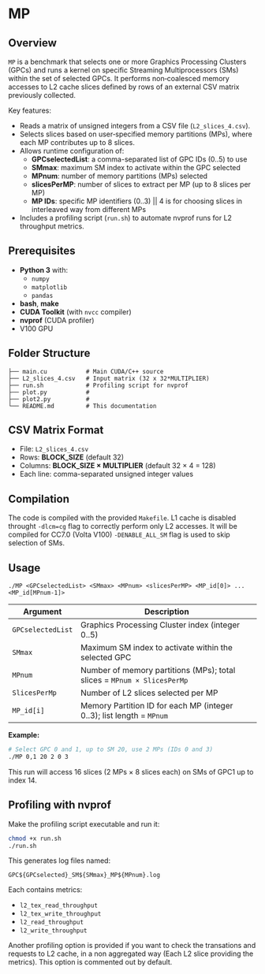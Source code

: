 # MP

## Overview

`MP` is a benchmark that selects one or more Graphics Processing Clusters (GPCs) and runs a kernel on specific Streaming Multiprocessors (SMs) within the set of selected GPCs. 
It performs non‑coalesced memory accesses to L2 cache slices defined by rows of an external CSV matrix previously collected.

Key features:
- Reads a matrix of unsigned integers from a CSV file (`L2_slices_4.csv`).
- Selects slices based on user‑specified memory partitions (MPs), where each MP contributes up to 8 slices.
- Allows runtime configuration of:
  - **GPCselectedList**: a comma-separated list of GPC IDs (0..5) to use
  - **SMmax**: maximum SM index to activate within the GPC selected
  - **MPnum**: number of memory partitions (MPs) selected
  - **slicesPerMP**: number of slices to extract per MP (up to 8 slices per MP)
  - **MP IDs**: specific MP identifiers (0..3) || 4 is for choosing slices in interleaved way from different MPs
- Includes a profiling script (`run.sh`) to automate nvprof runs for L2 throughput metrics.

## Prerequisites

- **Python 3** with:
  - `numpy`
  - `matplotlib`
  - `pandas`
- **bash**, **make**
- **CUDA Toolkit** (with `nvcc` compiler)
- **nvprof** (CUDA profiler)
- V100 GPU


## Folder Structure

```
├── main.cu           # Main CUDA/C++ source
├── L2_slices_4.csv   # Input matrix (32 x 32*MULTIPLIER)
├── run.sh            # Profiling script for nvprof
├── plot.py           # 
├── plot2.py          #
└── README.md         # This documentation
```

## CSV Matrix Format

- File: `L2_slices_4.csv`
- Rows: **BLOCK_SIZE** (default 32)
- Columns: **BLOCK_SIZE × MULTIPLIER** (default 32 × 4 = 128)
- Each line: comma-separated unsigned integer values

## Compilation

The code is compiled with the provided `Makefile`. L1 cache is disabled throught `-dlcm=cg` flag to correctly perform only L2 accesses. It will be compiled for CC7.0 (Volta V100)
`-DENABLE_ALL_SM` flag is used to skip selection of SMs.

## Usage

```
./MP <GPCselectedList> <SMmax> <MPnum> <slicesPerMP> <MP_id[0]> ... <MP_id[MPnum-1]>
```

| Argument            | Description                                                                                                                                                   |
|---------------------|---------------------------------------------------------------------------------------------------------------------------------------------------------------|                             
| `GPCselectedList`   | Graphics Processing Cluster index (integer 0..5) || 6 has 28 interleaved SMs from different GPCs (with no TPC contention)                                     |
| `SMmax`             | Maximum SM index to activate within the selected GPC                                                                                                          |
| `MPnum`             | Number of memory partitions (MPs); total slices = `MPnum × SlicesPerMp`                                                                                       |
| `SlicesPerMp`       | Number of L2 slices selected per MP                                                                                                                           |
| `MP_id[i]`          | Memory Partition ID for each MP (integer 0..3); list length = `MPnum` || MP 4 has L2 slices selected in a interleved way from all the MPs                     |

**Example:**
```bash
# Select GPC 0 and 1, up to SM 20, use 2 MPs (IDs 0 and 3)
./MP 0,1 20 2 0 3
```

This run will access 16 slices (2 MPs × 8 slices each) on SMs of GPC1 up to index 14.

## Profiling with nvprof

Make the profiling script executable and run it:

```bash
chmod +x run.sh
./run.sh
```

This generates log files named:
```
GPC${GPCselected}_SM${SMmax}_MP${MPnum}.log
```
Each contains metrics:
- `l2_tex_read_throughput`
- `l2_tex_write_throughput`
- `l2_read_throughput`
- `l2_write_throughput`

Another profiling option is provided if you want to check the transations and requests to L2 cache, in a non aggregated way (Each L2 slice providing the metrics). 
This option is commented out by default.



